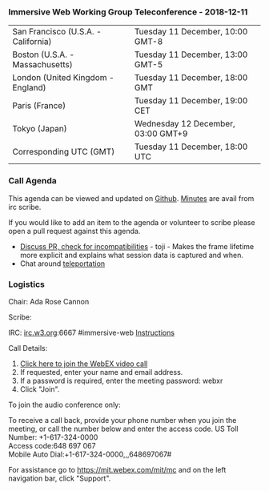 
### Immersive Web Working Group Teleconference - 2018-12-11

<table>
<tr><td> San Francisco (U.S.A. - California) <td> Tuesday 11 December, 10:00 GMT-8
<tr><td> Boston (U.S.A. - Massachusetts) <td> Tuesday 11 December, 13:00 GMT-5
<tr><td> London (United Kingdom - England) <td> Tuesday 11 December, 18:00 GMT
<tr><td> Paris (France) <td> Tuesday 11 December, 19:00 CET
<tr><td> Tokyo (Japan) <td> Wednesday 12 December, 03:00 GMT+9
<tr><td> Corresponding UTC (GMT) <td> Tuesday 11 December, 18:00 UTC
</table>

### Call Agenda

This agenda can be viewed and updated on [Github](https://github.com/immersive-web/administrivia/blob/master/meetings/wg/2018-12-11-Immersive_Web_Working_Group_Teleconference-agenda.md).
[Minutes](https://www.w3.org/2018/12/11-immersive-web-minutes.html) are avail from irc scribe.

If you would like to add an item to the agenda or volunteer to scribe please open a pull request against this agenda.

* [Discuss PR, check for incompatibilities](https://github.com/immersive-web/webxr/pull/439) - toji - Makes the frame lifetime more explicit and explains what session data is captured and when. 
* Chat around [teleportation](https://github.com/immersive-web/webxr/pull/441)

### Logistics

Chair: Ada Rose Cannon

Scribe:

IRC: [irc.w3.org](http://irc.w3.org/):6667 #immersive-web [Instructions](https://github.com/immersive-web/administrivia/blob/master/IRC.md)

Call Details:

1. [Click here to join the WebEX video call](https://mit.webex.com/mit/j.php?MTID=mfb8383ef0796cd6999844e1626d7fee6)
2. If requested, enter your name and email address.
3. If a password is required, enter the meeting password: webxr
4. Click "Join".

To join the audio conference only: 

To receive a call back, provide your phone number when you join the meeting, or call the number below and enter the access code.
US Toll Number: +1-617-324-0000  
Access code:648 697 067  
Mobile Auto Dial:+1-617-324-0000,,,648697067#

For assistance go to https://mit.webex.com/mit/mc  and on the left navigation bar, click "Support".
          
